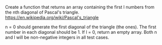 Create a function that returns an array containing the first l numbers from the nth diagonal of Pascal's triangle. https://en.wikipedia.org/wiki/Pascal's_triangle

n = 0 should generate the first diagonal of the triangle (the ones).
The first number in each diagonal should be 1.
If l = 0, return an empty array.
Both n and l will be non-negative integers in all test cases.
